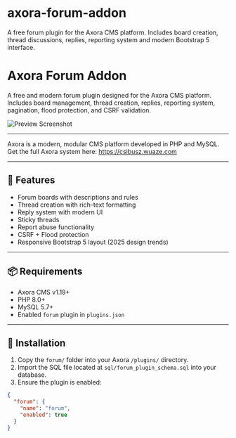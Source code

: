 # axora-forum-addon
A free forum plugin for the Axora CMS platform. Includes board creation, thread discussions, replies, reporting system and modern Bootstrap 5 interface.

# Axora Forum Addon

A free and modern forum plugin designed for the Axora CMS platform.  
Includes board management, thread creation, replies, reporting system, pagination, flood protection, and CSRF validation.

![Preview Screenshot](screenshots/preview.png)

---

Axora is a modern, modular CMS platform developed in PHP and MySQL.
Get the full Axora system here: https://csibusz.wuaze.com

---

## 🔧 Features

- Forum boards with descriptions and rules
- Thread creation with rich-text formatting
- Reply system with modern UI
- Sticky threads
- Report abuse functionality
- CSRF + Flood protection
- Responsive Bootstrap 5 layout (2025 design trends)

---

## 📦 Requirements

- Axora CMS v1.19+
- PHP 8.0+
- MySQL 5.7+
- Enabled `forum` plugin in `plugins.json`

---

## 🚀 Installation

1. Copy the `forum/` folder into your Axora `/plugins/` directory.
2. Import the SQL file located at `sql/forum_plugin_schema.sql` into your database.
3. Ensure the plugin is enabled:
```json
{
  "forum": {
    "name": "forum",
    "enabled": true
  }
}
